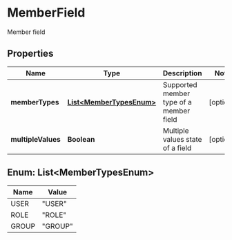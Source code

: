 

# MemberField

Member field

## Properties

| Name | Type | Description | Notes |
|------------ | ------------- | ------------- | -------------|
|**memberTypes** | [**List&lt;MemberTypesEnum&gt;**](#List&lt;MemberTypesEnum&gt;) | Supported member type of a member field |  [optional] |
|**multipleValues** | **Boolean** | Multiple values state of a field |  [optional] |



## Enum: List&lt;MemberTypesEnum&gt;

| Name | Value |
|---- | -----|
| USER | &quot;USER&quot; |
| ROLE | &quot;ROLE&quot; |
| GROUP | &quot;GROUP&quot; |



